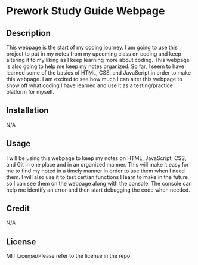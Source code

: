 # Prework Study Guide Webpage

## Description

This webpage is the start of my coding journey. I am going to use this project to put in my notes from my upcoming class on coding and keep altering it to my liking as I keep learning more about coding. This webpage is also going to help me keep my notes organized. So far, I seem to have learned some of the basics of HTML, CSS, and JavaScript in order to make this webpage. I am excited to see how much I can alter this webpage to show off what coding I have learned and use it as a testing/practice platform for myself.

## Installation

N/A

## Usage

I will be using this webpage to keep my notes on HTML, JavaScript, CSS, and Git in one place and in an organized manner. This will make it easy for me to find my noted in a timely manner in order to use them when I need them. I will also use it to test certian functions I learn to make in the future so I can see them on the webpage along with the console. The console can help me identify an error and then start debugging the code when needed.

## Credit

N/A

## License

MIT License/Please refer to the license in the repo